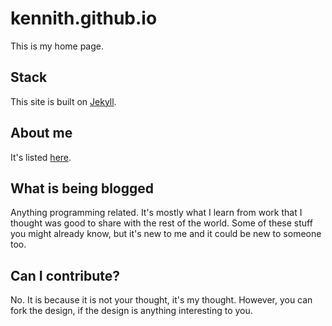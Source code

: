 # kennith.github.io

This is my home page.

## Stack

This site is built on [Jekyll](https://jekyllrb.com). 

## About me

It's listed [here](https://kennith.github.io/about/).

## What is being blogged

Anything programming related. It's mostly what I learn from work that I thought was good to share with the rest of the world. Some of these stuff you might already know, but it's new to me and it could be new to someone too. 

## Can I contribute?

No. It is because it is not your thought, it's my thought. However, you can fork the design, if the design is anything interesting to you. 
